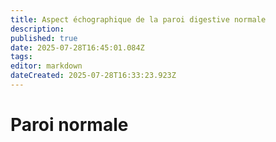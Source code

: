 ```yaml
---
title: Aspect échographique de la paroi digestive normale
description: 
published: true
date: 2025-07-28T16:45:01.084Z
tags: 
editor: markdown
dateCreated: 2025-07-28T16:33:23.923Z
---
```


# Paroi normale
